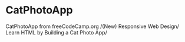 # CatPhotoApp
CatPhotoApp from freeCodeCamp.org /(New) Responsive Web Design/ Learn HTML by Building a Cat Photo App/
